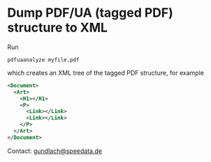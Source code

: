 # Dump PDF/UA (tagged PDF) structure to XML

Run

    pdfuaanalyze myfile.pdf

which creates an XML tree of the tagged PDF structure, for example

```xml
<Document>
  <Art>
    <H1></H1>
    <P>
      <Link></Link>
      <Link></Link>
    </P>
  </Art>
</Document>
```

Contact: gundlach@speedata.de

